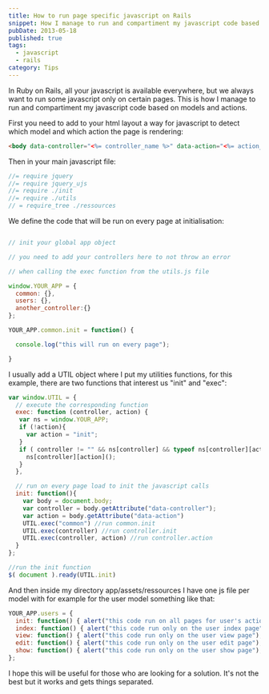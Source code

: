 ```yaml
---
title: How to run page specific javascript on Rails
snippet: How I manage to run and compartiment my javascript code based on models and actions
pubDate: 2013-05-18
published: true
tags:
  - javascript
  - rails
category: Tips
---
```

In Ruby on Rails, all your javascript is available everywhere, but we always want to run some javascript only on certain pages.  This is how I manage to run and compartiment my javascript code based on models and actions.

<!-- more -->

First you need to add to your html layout a way for javascript to detect which model and which action the page is rendering:

``` html app/views/layouts/application.html.erb
<body data-controller="<%= controller_name %>" data-action="<%= action_name %>">
```
Then in your main javascript file:

``` javascript app/assets/application.js
//= require jquery
//= require jquery_ujs
//= require ./init
//= require ./utils
// = require_tree ./ressources
```

We define the code that will be run on every page at initialisation:

``` javascript app/assets/init.js

// init your global app object

// you need to add your controllers here to not throw an error

// when calling the exec function from the utils.js file

window.YOUR_APP = {
  common: {},
  users: {},
  another_controller:{}
};

YOUR_APP.common.init = function() {

  console.log("this will run on every page");

}
```

I usually add a UTIL object where I put my utilities functions, for this example, there are two functions that interest us "init" and "exec":

``` javascript app/assets/utils.js
var window.UTIL = {
  // execute the corresponding function
  exec: function (controller, action) {
   var ns = window.YOUR_APP;
   if (!action){
     var action = "init";
   }
   if ( controller != "" && ns[controller] && typeof ns[controller][action] == "function" ){
     ns[controller][action]();
   }
  },

  // run on every page load to init the javascript calls
  init: function(){
    var body = document.body;
    var controller = body.getAttribute("data-controller");
    var action = body.getAttribute("data-action")
    UTIL.exec("common") //run common.init
    UTIL.exec(controller) //run controller.init
    UTIL.exec(controller, action) //run controller.action
  }
};

//run the init function
$( document ).ready(UTIL.init)

```
And then inside my directory app/assets/ressources I have one js file per model with for example for the user model something like that:

``` javascript app/assets/ressources/user.js
YOUR_APP.users = {
  init: function() { alert("this code run on all pages for user's action"); },
  index: function() { alert("this code run only on the user index page"); },
  view: function() { alert("this code run only on the user view page"); },
  edit: function() { alert("this code run only on the user edit page"); },
  show: function() { alert("this code run only on the user show page"); }
};
```
I hope this will be useful for those who are looking for a solution. It's not the best but it works and gets things separated.
